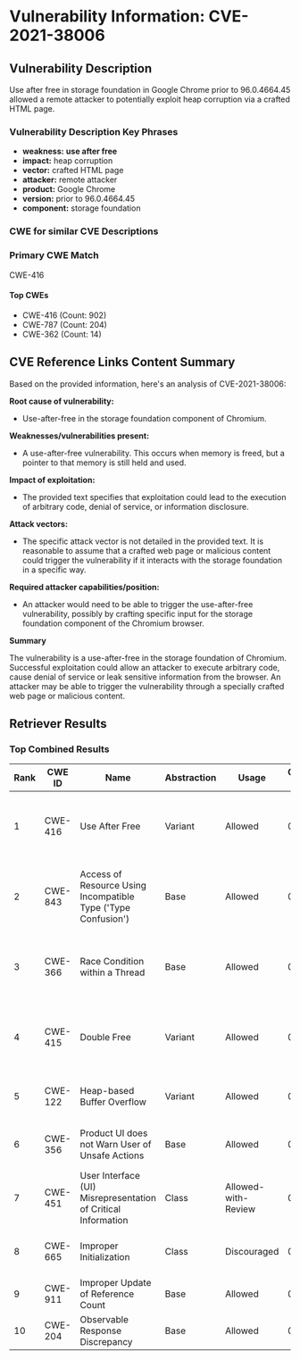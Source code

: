 # Vulnerability Information: CVE-2021-38006

## Vulnerability Description
Use after free in storage foundation in Google Chrome prior to 96.0.4664.45 allowed a remote attacker to potentially exploit heap corruption via a crafted HTML page.

### Vulnerability Description Key Phrases
- **weakness:** **use after free**
- **impact:** heap corruption
- **vector:** crafted HTML page
- **attacker:** remote attacker
- **product:** Google Chrome
- **version:** prior to 96.0.4664.45
- **component:** storage foundation

### CWE for similar CVE Descriptions
### Primary CWE Match
CWE-416

#### Top CWEs
- CWE-416 (Count: 902)
- CWE-787 (Count: 204)
- CWE-362 (Count: 14)

## CVE Reference Links Content Summary
Based on the provided information, here's an analysis of CVE-2021-38006:

**Root cause of vulnerability:**
*   Use-after-free in the storage foundation component of Chromium.

**Weaknesses/vulnerabilities present:**
*   A use-after-free vulnerability. This occurs when memory is freed, but a pointer to that memory is still held and used.

**Impact of exploitation:**
*   The provided text specifies that exploitation could lead to the execution of arbitrary code, denial of service, or information disclosure. 

**Attack vectors:**
*   The specific attack vector is not detailed in the provided text. It is reasonable to assume that a crafted web page or malicious content could trigger the vulnerability if it interacts with the storage foundation in a specific way.

**Required attacker capabilities/position:**
*   An attacker would need to be able to trigger the use-after-free vulnerability, possibly by crafting specific input for the storage foundation component of the Chromium browser.

**Summary**

The vulnerability is a use-after-free in the storage foundation of Chromium. Successful exploitation could allow an attacker to execute arbitrary code, cause denial of service or leak sensitive information from the browser. An attacker may be able to trigger the vulnerability through a specially crafted web page or malicious content.

## Retriever Results

### Top Combined Results

| Rank | CWE ID | Name | Abstraction | Usage | Combined Score | Retrievers | Individual Scores |
|------|--------|------|-------------|-------|---------------|------------|-------------------|
| 1 | CWE-416 | Use After Free | Variant | Allowed | 0.7069 | dense, sparse, graph | dense: 0.669, sparse: 0.239, graph: 0.823 |
| 2 | CWE-843 | Access of Resource Using Incompatible Type ('Type Confusion') | Base | Allowed | 0.6744 | dense, sparse, graph | dense: 0.535, sparse: 0.200, graph: 0.817 |
| 3 | CWE-366 | Race Condition within a Thread | Base | Allowed | 0.6408 | dense, sparse, graph | dense: 0.618, sparse: 0.199, graph: 0.609 |
| 4 | CWE-415 | Double Free | Variant | Allowed | 0.6199 | dense, sparse, graph | dense: 0.572, sparse: 0.166, graph: 0.812 |
| 5 | CWE-122 | Heap-based Buffer Overflow | Variant | Allowed | 0.3488 | dense, sparse | dense: 0.562, sparse: 0.169 |
| 6 | CWE-356 | Product UI does not Warn User of Unsafe Actions | Base | Allowed | 0.3395 | dense, sparse | dense: 0.530, sparse: 0.130 |
| 7 | CWE-451 | User Interface (UI) Misrepresentation of Critical Information | Class | Allowed-with-Review | 0.2120 | dense, sparse | dense: 0.551, sparse: 0.149 |
| 8 | CWE-665 | Improper Initialization | Class | Discouraged | 0.1516 | dense, sparse | dense: 0.532, sparse: 0.126 |
| 9 | CWE-911 | Improper Update of Reference Count | Base | Allowed | 0.0851 | sparse | sparse: 0.149 |
| 10 | CWE-204 | Observable Response Discrepancy | Base | Allowed | 0.0785 | sparse | sparse: 0.137 |

